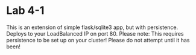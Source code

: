 # Lab 4-1

This is an extension of simple flask/sqlite3 app, but with persistence.  Deploys to your LoadBalanced IP on port 80.  Please note:  This requires persistence to be set up on your cluster!  Please do not attempt until it has been!
